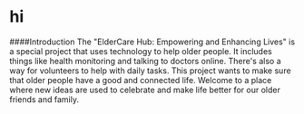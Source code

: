# hi
####Introduction
The "ElderCare Hub: Empowering and Enhancing Lives" is a special project that uses technology to help older people. It includes things like health monitoring and talking to doctors online. There's also a way for volunteers to help with daily tasks. This project wants to make sure that older people have a good and connected life. Welcome to a place where new ideas are used to celebrate and make life better for our older friends and family.

